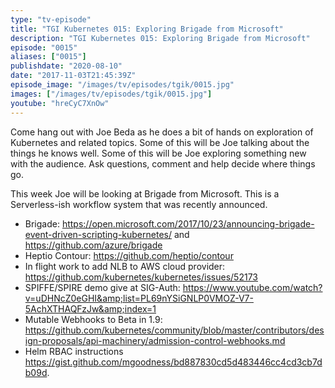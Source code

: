 ```yaml
---
type: "tv-episode"
title: "TGI Kubernetes 015: Exploring Brigade from Microsoft"
description: "TGI Kubernetes 015: Exploring Brigade from Microsoft"
episode: "0015"
aliases: ["0015"]
publishdate: "2020-08-10"
date: "2017-11-03T21:45:39Z"
episode_image: "/images/tv/episodes/tgik/0015.jpg"
images: ["/images/tv/episodes/tgik/0015.jpg"]
youtube: "hreCyC7XnOw"
---
```


Come hang out with Joe Beda as he does a bit of hands on exploration of Kubernetes and related topics. Some of this will be Joe talking about the things he knows well. Some of this will be Joe exploring something new with the audience. Ask questions, comment and help decide where things go.

This week Joe will be looking at Brigade from Microsoft. This is a Serverless-ish workflow system that was recently announced.

* Brigade: https://open.microsoft.com/2017/10/23/announcing-brigade-event-driven-scripting-kubernetes/ and https://github.com/azure/brigade
* Heptio Contour: https://github.com/heptio/contour
* In flight work to add NLB to AWS cloud provider: https://github.com/kubernetes/kubernetes/issues/52173
* SPIFFE/SPIRE demo give at SIG-Auth: https://www.youtube.com/watch?v=uDHNcZ0eGHI&amp;list=PL69nYSiGNLP0VMOZ-V7-5AchXTHAQFzJw&amp;index=1
* Mutable Webhooks to Beta in 1.9: https://github.com/kubernetes/community/blob/master/contributors/design-proposals/api-machinery/admission-control-webhooks.md
* Helm RBAC instructions https://gist.github.com/mgoodness/bd887830cd5d483446cc4cd3cb7db09d.

